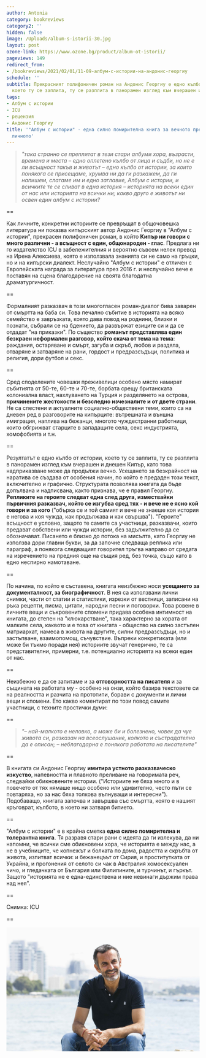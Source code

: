 ```yaml
---
author: Antonia
category: bookreviews
category2: ''
hidden: false
image: /Uploads/album-s-istorii-30.jpg
layout: post
ozone-link: https://www.ozone.bg/product/album-ot-istorii/
pageviews: 149
redirect_from:
- /bookreviews/2021/02/01/11-09-албум-с-истории-на-андонис-георгиу
schedule: ''
subtitle: Прекрасният полифоничен роман на Андонис Георгиу е едно кълбо от истории,
  което ту се заплита, ту се разплита в панорамен изглед към вчерашен и днешен Кипър
tags:
- Албум с истории
- ICU
- рецензия
- Андонис Георгиу
title: '"Албум с истории" - една силно помирителна книга за вечното през гласа на
  личното'
---
```


> *"така странно се преплитат в тези стари албуми хора, възрасти, времена и места – едно оплетено кълбо от лица и съдби, но не е ли всъщност такъв и животът – едно кълбо от истории, за които понякога се присещаме, хрумва ни да ги разкажем, да ги напишем, слагаме им и едно заглавие, Албум с истории, и всичките те се сливат в една история – историята на всеки един от нас или историята на всички ни; какво друго е животът ни освен един албум с истории?*

\==

Как личните, конкретни историите се превръщат в общочовешка литература ни показва кипърският автор Андонис Георгиу в "Албум с истории", прекрасен полифоничен роман, в който **Кипър ни говори с много различни - а всъщност с един, общонароден - глас**. Предлага ни го издателство ICU в забележителния и вероятно съвсем нелек превод на Ирена Алексиева, която е използвала знанията си не само на гръцки, но и на кипърски диалект. Неслучайно "Албум с истории" е отличен с Европейската награда за литература през 2016 г. и неслучайно вече е поставян на сцена благодарение на своята благодатна драматургичност.  

\==

Формалният разказвач в този многогласен роман-диалог бива заварен от смъртта на баба си. Това печално събитие в историята на всяко семейство е завръзката, която дава повод на роднини, близки и познати, събрали се на бдението, да развържат езиците си и да се отдадат "на приказки". По същество **романът представлява един безкраен неформален разговор, който скача от тема на тема**: раждания, остаряване и смърт, загуба и скръб, любов и раздяла, отваряне и затваряне на рани, гордост и предразсъдъци, политика и религия, дори футбол и секс. 

\==

Сред споделените човешки преживелици особено място намират събитията от 50-те, 60-те и 70-те, борбата срещу британската колониална власт, нахлуването на Турция и разделянето на острова, **причинените жестокости и безследно изчезналите и от двете страни**. Не са спестени и актуалните социално-обществени теми, които са на дневен ред в разговорите на кипърците: вътрешната и външна имиграция, наплива на бежанци, многото чуждестранни работници, които обгрижват старците в западащите села, секс индустрията, хомофобията и т.н.  

\==

Резултатът е едно кълбо от истории, което ту се заплита, ту се разплита в панорамен изглед към вчерашен и днешен Кипър, като това надприказване може да продължи вечно. Усещането за безкрайност на наратива се създава от особения начин, по който е предаден този текст, включително и графично. Структурата позволява книгата да бъде допълвана и надписвана, както признава, че е правил Георгиу. **Репликите на героите следват една след друга, измествайки първичния разказвач, който се изгубва сред тях - и вече не е ясно кой говори и за кого** ("обърка се и той самият и вече не знаеше коя история е негова и коя чужда, как продължава и как свършва"). "Героите" всъщност е условно, защото те самите са участници, разказвачи, които предават собствени или чужди истории, без задължително да се обозначават. Писането е близко до потока на мисълта, като Георгиу не използва дори главни букви, за да започне следваща реплика или параграф, а понякога следващият говорител тръгва направо от средата на изречението на предния още на същия ред, без точка, също като в едно неспирно намотаване.   

\==

По начина, по който е съставена, книгата неизбежно носи **усещането за документалност, за биографичност**. В нея са използвани лични снимки, части от статии и статистики, изрезки от вестници, записани на ръка рецепти, писма, цитати, народни песни и поговорки. Това ровене в личните вещи и съкровените спомени придава особена интимност на книгата, до степен на "клюкарстване", така характерно за хората от малките села, каквото и е това от книгата - общество на силно застъпен матриархат, намеса в живота на другите, силни предразсъдъци, но и застъпване, взаимопомощ, съчувствие. Въпреки конкретиката (или може би тъкмо поради нея) историите звучат генерично, те са представителни, примерни, т.е. потенциално историята на всеки един от нас.  

\==

Неизбежно е да се запитаме и за **отговорността на писателя** и за същината на работата му - особено на онзи, който базира текстовете си на реалността и разчита на прототипи, борави с документи и лични вещи и спомени. Ето какво коментират по този повод самите участници, с техните простички думи:

\==

> *"– най-малкото е неловко, а може би и болезнено, човек да чуе живота си, разказан на всеослушание, колкото и състрадателно да е описан; 
> – неблагодарна е понякога работата на писателите"*

\==

В книгата си Андонис Георгиу **имитира устното разказваческо изкуство**, напевността и плавното преливане на говоримата реч, следвайки обикновените истории. ("Историите не бяха много и в повечето от тях нямаше нищо особено или удивително, често пъти се повтаряха, но за нас бяха толкова вълнуващи и интересни"). Подобаващо, книгата започва и завършва със смъртта, която е нашият кръговрат, кълбото, в което ни затваря битието. 

\==

"Албум с истории" е в крайна сметка **една силно помирителна и толерантна книга**. Тя разравя стари рани с идеята да ги излекува, да ни напомни, че всички сме обикновени хора, че историята е между нас, а не в учебниците, че копнежът и болката по дома, радостта и скръбта от живота, изпитват всички: и бежанецъът от Сирия, и проститутката от Украйна, и прогонения от селото си чак в Австралия хомосексуален чичо, и гледачката от България или Филипините, и турчинът, и гъркът. Защото "историята не е една-единствена и ние невинаги държим права над нея".

\==

Снимка: ICU

\==

![](/Uploads/antonis-georgiou.jpg)